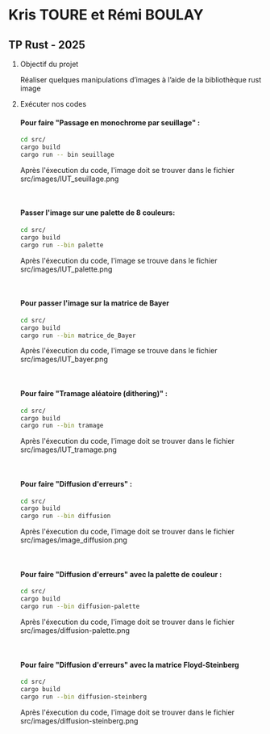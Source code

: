 # Kris TOURE et Rémi BOULAY
## TP Rust - 2025

1. Objectif du projet

    Réaliser quelques manipulations d’images à l’aide de la bibliothèque rust image

2. Exécuter nos codes

    #### Pour faire "Passage en monochrome par seuillage" : 

    ```bash
    cd src/
    cargo build
    cargo run -- bin seuillage
    ```

    Après l'éxecution du code, l'image doit se trouver dans le fichier src/images/IUT_seuillage.png 

    <br>

    #### Passer l'image sur une palette de 8 couleurs:

    ```bash
    cd src/
    cargo build
    cargo run --bin palette
    ```
   
    Après l'éxecution du code, l'image se trouve dans le fichier src/images/IUT_palette.png 

    <br>

    #### Pour passer l'image sur la matrice de Bayer
    ```bash
    cd src/
    cargo build
    cargo run --bin matrice_de_Bayer
    ```
   
   Après l'éxecution du code, l'image se trouve dans le fichier src/images/IUT_bayer.png 

    <br>

    #### Pour faire "Tramage aléatoire (dithering)" : 

    ```bash
    cd src/
    cargo build
    cargo run --bin tramage
    ```

    Après l'éxecution du code, l'image doit se trouver dans le fichier src/images/IUT_tramage.png 

    <br>

    #### Pour faire "Diffusion d'erreurs" :

    ```bash
    cd src/
    cargo build
    cargo run --bin diffusion
    ```

    Après l'éxecution du code, l'image doit se trouver dans le fichier src/images/image_diffusion.png

    <br>

    #### Pour faire "Diffusion d'erreurs" avec la palette de couleur :

    ```bash
    cd src/
    cargo build
    cargo run --bin diffusion-palette
    ```

    Après l'éxecution du code, l'image doit se trouver dans le fichier src/images/diffusion-palette.png

    <br>

    #### Pour faire "Diffusion d'erreurs" avec la matrice Floyd-Steinberg

    ```bash
    cd src/
    cargo build
    cargo run --bin diffusion-steinberg
    ```

    Après l'éxecution du code, l'image doit se trouver dans le fichier src/images/diffusion-steinberg.png

